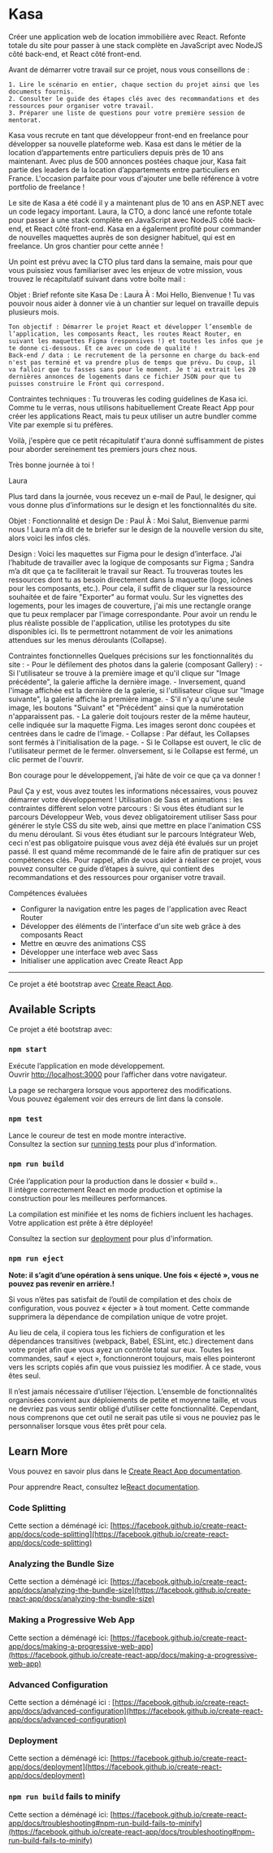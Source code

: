 
# Kasa

Créer une application web de location immobilière avec React.
Refonte totale du site pour passer à une stack complète en JavaScript avec NodeJS côté back-end, et React côté front-end.

Avant de démarrer votre travail sur ce projet, nous vous conseillons de :

    1. Lire le scénario en entier, chaque section du projet ainsi que les documents fournis.
    2. Consulter le guide des étapes clés avec des recommandations et des ressources pour organiser votre travail.
    3. Préparer une liste de questions pour votre première session de mentorat.

Kasa vous recrute en tant que développeur front-end en freelance pour développer sa nouvelle plateforme web. Kasa est dans le métier de la location d’appartements entre particuliers depuis près de 10 ans maintenant. Avec plus de 500 annonces postées chaque jour, Kasa fait partie des leaders de la location d’appartements entre particuliers en France.
L'occasion parfaite pour vous d'ajouter une belle référence à votre portfolio de freelance !

Le site de Kasa a été codé il y a maintenant plus de 10 ans en ASP.NET avec un code legacy important. Laura, la CTO, a donc lancé une refonte totale pour passer à une stack complète en JavaScript avec NodeJS côté back-end, et React côté front-end. Kasa en a également profité pour commander de nouvelles maquettes auprès de son designer habituel, qui est en freelance. Un gros chantier pour cette année !

Un point est prévu avec la CTO plus tard dans la semaine, mais pour que vous puissiez vous familiariser avec les enjeux de votre mission, vous trouvez le récapitulatif suivant dans votre boîte mail :

Objet : Brief refonte site Kasa
De : Laura
À : Moi
    Hello,
    Bienvenue ! Tu vas pouvoir nous aider à donner vie à un chantier sur lequel on travaille depuis plusieurs mois.

    Ton objectif : Démarrer le projet React et développer l’ensemble de l’application, les composants React, les routes React Router, en suivant les maquettes Figma (responsives !) et toutes les infos que je te donne ci-dessous. Et ce avec un code de qualité ! 
    Back-end / data : Le recrutement de la personne en charge du back-end n'est pas terminé et va prendre plus de temps que prévu. Du coup, il va falloir que tu fasses sans pour le moment. Je t'ai extrait les 20 dernières annonces de logements dans ce fichier JSON pour que tu puisses construire le Front qui correspond.

Contraintes techniques : Tu trouveras les coding guidelines de Kasa ici. Comme tu le verras, nous utilisons habituellement Create React App pour créer les applications React, mais tu peux utiliser un autre bundler comme Vite par exemple si tu préfères.

Voilà, j'espère que ce petit récapitulatif t'aura donné suffisamment de pistes pour aborder sereinement tes premiers jours chez nous.

Très bonne journée à toi !

Laura

Plus tard dans la journée, vous recevez un e-mail de Paul, le designer, qui vous donne plus d’informations sur le design et les fonctionnalités du site.

Objet : Fonctionnalité et design
De : Paul
À : Moi
Salut,
Bienvenue parmi nous ! Laura m’a dit de te briefer sur le design de la nouvelle version du site, alors voici les infos clés.

Design :
Voici les maquettes sur Figma pour le design d’interface. J’ai l’habitude de travailler avec la logique de composants sur Figma ; Sandra m’a dit que ça te faciliterait le travail sur React. Tu trouveras toutes les ressources dont tu as besoin directement dans la maquette (logo, icônes pour les composants, etc.). Pour cela, il suffit de cliquer sur la ressource souhaitée et de faire "Exporter" au format voulu. Sur les vignettes des logements, pour les images de couverture, j'ai mis une rectangle orange que tu peux remplacer par l'image correspondante.
Pour avoir un rendu le plus réaliste possible de l'application, utilise les prototypes du site disponibles ici. Ils te permettront notamment de voir les animations attendues sur les menus déroulants (Collapse).

Contraintes fonctionnelles
Quelques précisions sur les fonctionnalités du site :
    - Pour le défilement des photos dans la galerie (composant Gallery) :
        - Si l'utilisateur se trouve à la première image et qu'il clique sur "Image précédente", la galerie affiche la dernière image.
        - Inversement, quand l'image affichée est la dernière de la galerie, si l'utilisateur clique sur "Image suivante", la galerie affiche la première image.
        - S'il n'y a qu'une seule image, les boutons "Suivant" et "Précédent" ainsi que la numérotation n'apparaissent pas.
    - La galerie doit toujours rester de la même hauteur, celle indiquée sur la maquette Figma. Les images seront donc coupées et centrées dans le cadre de l’image.
    - Collapse : Par défaut, les Collapses sont fermés à l'initialisation de la page.
    - Si le Collapse est ouvert, le clic de l'utilisateur permet de le fermer.
        oInversement, si le Collapse est fermé, un clic permet de l'ouvrir.

Bon courage pour le développement, j’ai hâte de voir ce que ça va donner !

Paul
Ça y est, vous avez toutes les informations nécessaires, vous pouvez démarrer votre développement !
Utilisation de Sass et animations : les contraintes diffèrent selon votre parcours :
Si vous êtes étudiant sur le parcours Développeur Web, vous devez obligatoirement utiliser Sass pour générer le style CSS du site web, ainsi que mettre en place l'animation CSS du menu déroulant.
Si vous êtes étudiant sur le parcours Intégrateur Web, ceci n'est pas obligatoire puisque vous avez déjà été évalués sur un projet passé. Il est quand même recommandé de le faire afin de pratiquer sur ces compétences clés.
Pour rappel, afin de vous aider à réaliser ce projet, vous pouvez consulter ce guide d’étapes à suivre, qui contient des recommandations et des ressources pour organiser votre travail.

Compétences évaluées

- Configurer la navigation entre les pages de l'application avec React Router
- Développer des éléments de l'interface d'un site web grâce à des composants React
- Mettre en œuvre des animations CSS
- Développer une interface web avec Sass
- Initialiser une application avec Create React App

________________________________________

Ce projet a été bootstrap avec [Create React App](https://github.com/facebook/create-react-app).

## Available Scripts

Ce projet a été bootstrap avec:

### `npm start`

Exécute l’application en mode développement.\
Ouvrir [http://localhost:3000](http://localhost:3000) pour l’afficher dans votre navigateur.

La page se rechargera lorsque vous apporterez des modifications.\
Vous pouvez également voir des erreurs de lint dans la console.

### `npm test`

Lance le coureur de test en mode montre interactive.\
Consultez la section sur [running tests](https://facebook.github.io/create-react-app/docs/running-tests) pour plus d'information.

### `npm run build`

Crée l’application pour la production dans le dossier « build »..\
Il intègre correctement React en mode production et optimise la construction pour les meilleures performances.

La compilation est minifiée et les noms de fichiers incluent les hachages.\
Votre application est prête à être déployée!

Consultez la section sur [deployment](https://facebook.github.io/create-react-app/docs/deployment) pour plus d'information.

### `npm run eject`

**Note: il s’agit d’une opération à sens unique. Une fois « éjecté », vous ne pouvez pas revenir en arrière.!**

Si vous n’êtes pas satisfait de l’outil de compilation et des choix de configuration, vous pouvez « éjecter » à tout moment. Cette commande supprimera la dépendance de compilation unique de votre projet.

Au lieu de cela, il copiera tous les fichiers de configuration et les dépendances transitives (webpack, Babel, ESLint, etc.) directement dans votre projet afin que vous ayez un contrôle total sur eux. Toutes les commandes, sauf « eject », fonctionneront toujours, mais elles pointeront vers les scripts copiés afin que vous puissiez les modifier. À ce stade, vous êtes seul.

Il n’est jamais nécessaire d’utiliser l’éjection. L’ensemble de fonctionnalités organisées convient aux déploiements de petite et moyenne taille, et vous ne devriez pas vous sentir obligé d’utiliser cette fonctionnalité. Cependant, nous comprenons que cet outil ne serait pas utile si vous ne pouviez pas le personnaliser lorsque vous êtes prêt pour cela.

## Learn More

Vous pouvez en savoir plus dans le [Create React App documentation](https://facebook.github.io/create-react-app/docs/getting-started).

Pour apprendre React, consultez le[React documentation](https://reactjs.org/).

### Code Splitting

Cette section a déménagé ici: [https://facebook.github.io/create-react-app/docs/code-splitting](https://facebook.github.io/create-react-app/docs/code-splitting)

### Analyzing the Bundle Size

Cette section a déménagé ici: [https://facebook.github.io/create-react-app/docs/analyzing-the-bundle-size](https://facebook.github.io/create-react-app/docs/analyzing-the-bundle-size)

### Making a Progressive Web App

Cette section a déménagé ici: [https://facebook.github.io/create-react-app/docs/making-a-progressive-web-app](https://facebook.github.io/create-react-app/docs/making-a-progressive-web-app)

### Advanced Configuration

Cette section a déménagé ici : [https://facebook.github.io/create-react-app/docs/advanced-configuration](https://facebook.github.io/create-react-app/docs/advanced-configuration)

### Deployment

Cette section a déménagé ici: [https://facebook.github.io/create-react-app/docs/deployment](https://facebook.github.io/create-react-app/docs/deployment)

### `npm run build` fails to minify

Cette section a déménagé ici: [https://facebook.github.io/create-react-app/docs/troubleshooting#npm-run-build-fails-to-minify](https://facebook.github.io/create-react-app/docs/troubleshooting#npm-run-build-fails-to-minify)

